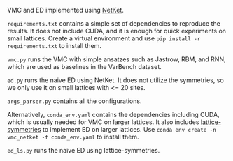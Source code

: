VMC and ED implemented using [NetKet](https://github.com/netket/netket).

`requirements.txt` contains a simple set of dependencies to reproduce the results. It does not include CUDA, and it is enough for quick experiments on small lattices. Create a virtual environment and use `pip install -r requirements.txt` to install them.

`vmc.py` runs the VMC with simple ansatzes such as Jastrow, RBM, and RNN, which are used as baselines in the VarBench dataset.

`ed.py` runs the naive ED using NetKet. It does not utilize the symmetries, so we only use it on small lattices with <= 20 sites.

`args_parser.py` contains all the configurations.

Alternatively, `conda_env.yaml` contains the dependencies including CUDA, which is usually needed for VMC on larger lattices. It also includes [lattice-symmetries](https://github.com/twesterhout/lattice-symmetries) to implement ED on larger lattices. Use `conda env create -n vmc_netket -f conda_env.yaml` to install them.

`ed_ls.py` runs the naive ED using lattice-symmetries.

